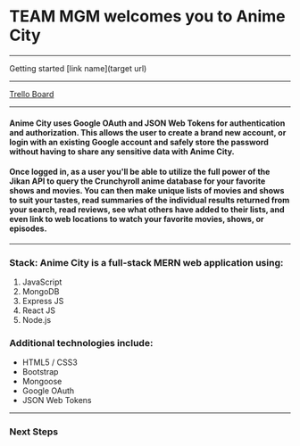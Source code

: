 # TEAM MGM welcomes you to Anime City

***

Getting started [link name](target url)

***

[Trello Board](https://trello.com/b/ehICj0Kr/weeb-city-anime)

***

#### Anime City uses Google OAuth and JSON Web Tokens for authentication and authorization. This allows the user to create a brand new account, or login with an existing Google account and safely store the password without having to share any sensitive data with Anime City.

#### Once logged in, as a user you'll be able to utilize the full power of the Jikan API to query the Crunchyroll anime database for your favorite shows and movies. You can then make unique lists of movies and shows to suit your tastes, read summaries of the individual results returned from your search, read reviews, see what others have added to their lists, and even link to web locations to watch your favorite movies, shows, or episodes.

***

### Stack: Anime City is a full-stack MERN web application using:

1. JavaScript
2. MongoDB
3. Express JS
4. React JS
5. Node.js

### Additional technologies include:

* HTML5 / CSS3
* Bootstrap
* Mongoose
* Google OAuth
* JSON Web Tokens

***

### Next Steps

